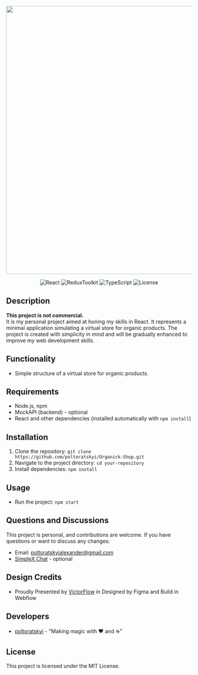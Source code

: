 <p align="center">
      <img src="https://i.ibb.co/h1TDy3b/Banner.jpg" width="726">
</p>

<p align="center">
      <img src="https://img.shields.io/badge/React-v18.3.1-blue" alt="React">
      <img src="https://img.shields.io/badge/%20Redux%20Tookit-2.2.5-purple" alt=ReduxToolkit>
      <img src="https://img.shields.io/badge/TypeScript-4.9.5-blue" alt=TypeScript>
      <img src="https://img.shields.io/badge/License-MIT-%233Ea638" alt="License">
</p>


## Description

<b> This project is not commercial. </b> </br>
It is my personal project aimed at honing my skills in React. It represents a minimal application simulating a virtual store for organic products. The project is created with simplicity in mind and will be gradually enhanced to improve my web development skills. 

## Functionality

- Simple structure of a virtual store for organic products.

## Requirements 

- Node.js, npm
- MockAPI (backend) - optional
- React and other dependencies (installed automatically with `npm install`)

## Installation

1. Clone the repository: `git clone https://github.com/poltoratskyi/Organick-Shop.git`
2. Navigate to the project directory: `cd your-repository`
3. Install dependencies: `npm install`

## Usage

- Run the project: `npm start`

## Questions and Discussions 

This project is personal, and contributions are welcome. If you have questions or want to discuss any changes:

- Email: poltoratskyialexander@gmail.com
- [SimpleX Chat](https://simplex.chat/contact#/?v=1-4&smp=smp%3A%2F%2FZKe4uxF4Z_aLJJOEsC-Y6hSkXgQS5-oc442JQGkyP8M%3D%40smp17.simplex.im%2FzBpStVueK_9NcNKGgWWZuAw4EuibJks7%23%2F%3Fv%3D1-2%26dh%3DMCowBQYDK2VuAyEAzFBHs6ZksFf4chVCsrjlbqNb1HoVra57zWxeCdnjMUI%253D%26srv%3Dogtwfxyi3h2h5weftjjpjmxclhb5ugufa5rcyrmg7j4xlch7qsr5nuqd.onion) - optional
  
## Design Credits

- Proudly Presented by [VictorFlow](https://www.victorflow.com) in Designed by Figma and Build in Webflow

## Developers

- [poltoratskyi](https://github.com/poltoratskyi) - "Making magic with ❤️ and ☕"

## License

This project is licensed under the MIT License.
